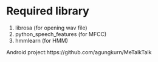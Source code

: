 <h1>Required library</h1>
<ol>
  <li>librosa (for opening wav file)</li>
  <li>python_speech_features (for MFCC)</li>
  <li>hmmlearn (for HMM)</li>
 </ol>

<p>Android project:<a>https://github.com/agungkurn/MeTalkTalk</a></p>
